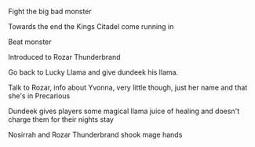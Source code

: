 
Fight the big bad monster

Towards the end the Kings Citadel come running in

Beat monster

Introduced to Rozar Thunderbrand

Go back to Lucky Llama and give dundeek his llama.

Talk to Rozar, info about Yvonna, very little though, just her name and that she's in Precarious

Dundeek gives players some magical llama juice of healing and doesn't charge them for their nights stay


Nosirrah and Rozar Thunderbrand shook mage hands